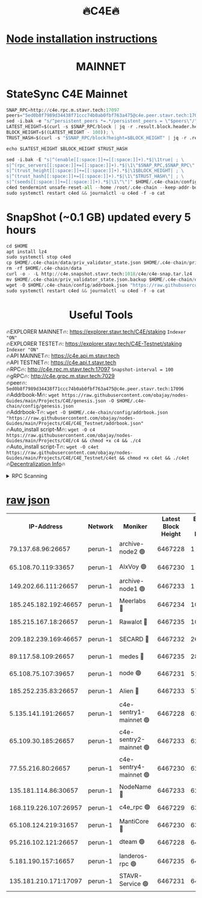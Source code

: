 <h1 align="center"> 🔥C4E🔥</h1>

[Node installation instructions](https://github.com/obajay/nodes-Guides/tree/main/Projects/C4E)
=

<h1 align="center"> MAINNET</h1>

# StateSync C4E Mainnet
```python
SNAP_RPC=http://c4e.rpc.m.stavr.tech:17097
peers="5ed0b8f7989d34438f71ccc74b0ab0fbf763a475@c4e.peer.stavr.tech:17096"
sed -i.bak -e "s/^persistent_peers *=.*/persistent_peers = \"$peers\"/" $HOME/.c4e-chain/config/config.toml
LATEST_HEIGHT=$(curl -s $SNAP_RPC/block | jq -r .result.block.header.height); \
BLOCK_HEIGHT=$((LATEST_HEIGHT - 100)); \
TRUST_HASH=$(curl -s "$SNAP_RPC/block?height=$BLOCK_HEIGHT" | jq -r .result.block_id.hash)

echo $LATEST_HEIGHT $BLOCK_HEIGHT $TRUST_HASH

sed -i.bak -E "s|^(enable[[:space:]]+=[[:space:]]+).*$|\1true| ; \
s|^(rpc_servers[[:space:]]+=[[:space:]]+).*$|\1\"$SNAP_RPC,$SNAP_RPC\"| ; \
s|^(trust_height[[:space:]]+=[[:space:]]+).*$|\1$BLOCK_HEIGHT| ; \
s|^(trust_hash[[:space:]]+=[[:space:]]+).*$|\1\"$TRUST_HASH\"| ; \
s|^(seeds[[:space:]]+=[[:space:]]+).*$|\1\"\"|" $HOME/.c4e-chain/config/config.toml
c4ed tendermint unsafe-reset-all --home /root/.c4e-chain --keep-addr-book
sudo systemctl restart c4ed && journalctl -u c4ed -f -o cat
```
# SnapShot (~0.1 GB) updated every 5 hours
```python
cd $HOME
apt install lz4
sudo systemctl stop c4ed
cp $HOME/.c4e-chain/data/priv_validator_state.json $HOME/.c4e-chain/priv_validator_state.json.backup
rm -rf $HOME/.c4e-chain/data
curl -o - -L http://c4e.snapshot.stavr.tech:1018/c4e/c4e-snap.tar.lz4 | lz4 -c -d - | tar -x -C $HOME/.c4e-chain --strip-components 2
mv $HOME/.c4e-chain/priv_validator_state.json.backup $HOME/.c4e-chain/data/priv_validator_state.json
wget -O $HOME/.c4e-chain/config/addrbook.json "https://raw.githubusercontent.com/obajay/nodes-Guides/main/Projects/C4E/addrbook.json"
sudo systemctl restart c4ed && journalctl -u c4ed -f -o cat
```
 <h1 align="center"> Useful Tools</h1>

🔥EXPLORER MAINNET🔥:  https://explorer.stavr.tech/C4E/staking            `Indexer "ON"` \
🔥EXPLORER TESTET🔥:   https://explorer.stavr.tech/C4E-Testnet/staking     `Indexer "ON"` \
🔥API MAINNET🔥:       https://c4e.api.m.stavr.tech \
🔥API TESTNET🔥:       https://c4e.api.t.stavr.tech \
🔥RPC🔥:               http://c4e.rpc.m.stavr.tech:17097                  `Snapshot-interval = 100` \
🔥gRPC🔥:              http://c4e.grpc.m.stavr.tech:7029 \
🔥peer🔥:              `5ed0b8f7989d34438f71ccc74b0ab0fbf763a475@c4e.peer.stavr.tech:17096` \
🔥Addrbook-M🔥:    ```wget https://raw.githubusercontent.com/obajay/nodes-Guides/main/Projects/C4E/genesis.json -O $HOME/.c4e-chain/config/genesis.json``` \
🔥Addrbook-T🔥:    ```wget -O $HOME/.c4e-chain/config/addrbook.json "https://raw.githubusercontent.com/obajay/nodes-Guides/main/Projects/C4E/C4E_Testnet/addrbook.json"``` \
🔥Auto_install script-M🔥: ```wget -O c4 https://raw.githubusercontent.com/obajay/nodes-Guides/main/Projects/C4E/c4 && chmod +x c4 && ./c4``` \
🔥Auto_install script-T🔥: ```wget -O c4et https://raw.githubusercontent.com/obajay/nodes-Guides/main/Projects/C4E/C4E_Testnet/c4et && chmod +x c4et && ./c4et``` \
🔥[Decentralization Info](https://github.com/obajay/StateSync-snapshots/tree/main/Projects/C4E/Decentralization)🔥




<details>
<summary>RPC Scanning</summary>

<h2 align="center"> We scan nodes in real time every 4 hours. And we provide the final result of RPC endpoints.
We cannot influence the operation of these nodes in any way. </h2>


```python
If Voting Power is higher than 0 --> then the Node is a validator of the network and may be subject to attack and be a potential threat to the chain.
```
```python
We marked such validators with a red symbol
```

</details>

[raw json](https://rpc-check.c4e.stavr.tech/c4e/rpc-c4e-result.json)
=



<table><tr><th>IP-Address</th><th>Network</th><th>Moniker</th><th>Latest Block Height</th><th>Earliest Block Height</th><th>Catching Up</th><th>Tx Index</th><th>Voting Power</th><th>Scan Time</th></tr><tr><td>79.137.68.96:26657</td><td>perun-1</td><td>archive-node2 🟢</td><td>6467228</td><td>1</td><td>False</td><td>on</td><td>0</td><td>2023-12-27T08:09:06.838175670UTC</td></tr><tr><td>65.108.70.119:33657</td><td>perun-1</td><td>AlxVoy 🟢</td><td>6467230</td><td>1</td><td>False</td><td>on</td><td>0</td><td>2023-12-27T08:09:20.493705434UTC</td></tr><tr><td>149.202.66.111:26657</td><td>perun-1</td><td>archive-node1 🟢</td><td>6467233</td><td>1</td><td>False</td><td>on</td><td>0</td><td>2023-12-27T08:09:36.109375075UTC</td></tr><tr><td>185.245.182.192:46657</td><td>perun-1</td><td>Meerlabs 🔴</td><td>6467234</td><td>1051501</td><td>False</td><td>on</td><td>493550</td><td>2023-12-27T08:09:39.674392661UTC</td></tr><tr><td>185.215.167.18:26657</td><td>perun-1</td><td>Rawalot 🔴</td><td>6467235</td><td>1090501</td><td>False</td><td>on</td><td>579034</td><td>2023-12-27T08:09:51.335304425UTC</td></tr><tr><td>209.182.239.169:46657</td><td>perun-1</td><td>SECARD 🔴</td><td>6467232</td><td>2616101</td><td>False</td><td>off</td><td>675729</td><td>2023-12-27T08:09:33.780024441UTC</td></tr><tr><td>89.117.58.109:26657</td><td>perun-1</td><td>medes 🔴</td><td>6467235</td><td>2826001</td><td>False</td><td>off</td><td>471345</td><td>2023-12-27T08:09:46.476496335UTC</td></tr><tr><td>65.108.75.107:39657</td><td>perun-1</td><td>node 🟢</td><td>6467231</td><td>5198801</td><td>False</td><td>on</td><td>0</td><td>2023-12-27T08:09:22.911333993UTC</td></tr><tr><td>185.252.235.83:26657</td><td>perun-1</td><td>Alien 🔴</td><td>6467233</td><td>5736001</td><td>False</td><td>on</td><td>380508</td><td>2023-12-27T08:09:36.770275965UTC</td></tr><tr><td>5.135.141.191:26657</td><td>perun-1</td><td>c4e-sentry1-mainnet 🟢</td><td>6467228</td><td>6198001</td><td>False</td><td>on</td><td>0</td><td>2023-12-27T08:09:06.172900400UTC</td></tr><tr><td>65.109.30.185:26657</td><td>perun-1</td><td>c4e-sentry2-mainnet 🟢</td><td>6467233</td><td>6238301</td><td>False</td><td>on</td><td>0</td><td>2023-12-27T08:09:39.320266181UTC</td></tr><tr><td>77.55.216.80:26657</td><td>perun-1</td><td>c4e-sentry4-mainnet 🟢</td><td>6467230</td><td>6241001</td><td>False</td><td>on</td><td>0</td><td>2023-12-27T08:09:20.105463826UTC</td></tr><tr><td>135.181.114.86:30657</td><td>perun-1</td><td>NodeName 🔴</td><td>6467233</td><td>6284301</td><td>False</td><td>off</td><td>333717</td><td>2023-12-27T08:09:36.438439056UTC</td></tr><tr><td>168.119.226.107:26957</td><td>perun-1</td><td>c4e_rpc 🟢</td><td>6467229</td><td>6367229</td><td>False</td><td>on</td><td>0</td><td>2023-12-27T08:09:13.213454565UTC</td></tr><tr><td>65.108.124.219:31657</td><td>perun-1</td><td>MantiCore 🔴</td><td>6467230</td><td>6367230</td><td>False</td><td>off</td><td>837779</td><td>2023-12-27T08:09:19.733208144UTC</td></tr><tr><td>95.216.102.121:26657</td><td>perun-1</td><td>dteam 🟢</td><td>6467228</td><td>6454001</td><td>False</td><td>on</td><td>0</td><td>2023-12-27T08:09:06.488355121UTC</td></tr><tr><td>5.181.190.157:16657</td><td>perun-1</td><td>landeros-rpc 🟢</td><td>6467235</td><td>6464001</td><td>False</td><td>on</td><td>0</td><td>2023-12-27T08:09:50.988676170UTC</td></tr><tr><td>135.181.210.171:17097</td><td>perun-1</td><td>STAVR-Service 🟢</td><td>6467231</td><td>6464401</td><td>False</td><td>on</td><td>0</td><td>2023-12-27T08:09:25.298827884UTC</td></tr></table>
